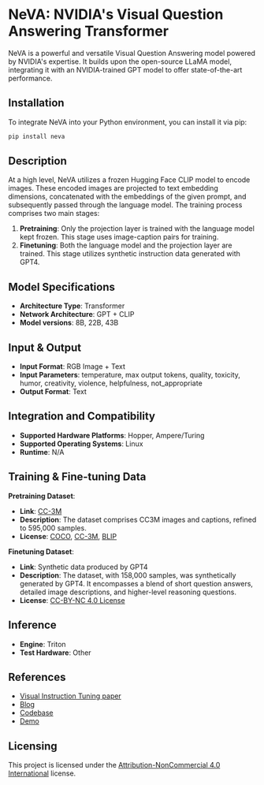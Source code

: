 # NeVA: NVIDIA's Visual Question Answering Transformer

NeVA is a powerful and versatile Visual Question Answering model powered by NVIDIA's expertise. It builds upon the open-source LLaMA model, integrating it with an NVIDIA-trained GPT model to offer state-of-the-art performance.

## Installation

To integrate NeVA into your Python environment, you can install it via pip:

```bash
pip install neva
```


## Description

At a high level, NeVA utilizes a frozen Hugging Face CLIP model to encode images. These encoded images are projected to text embedding dimensions, concatenated with the embeddings of the given prompt, and subsequently passed through the language model. The training process comprises two main stages:

1. **Pretraining**: Only the projection layer is trained with the language model kept frozen. This stage uses image-caption pairs for training.
2. **Finetuning**: Both the language model and the projection layer are trained. This stage utilizes synthetic instruction data generated with GPT4.

## Model Specifications

- **Architecture Type**: Transformer
- **Network Architecture**: GPT + CLIP
- **Model versions**: 8B, 22B, 43B

## Input & Output

- **Input Format**: RGB Image + Text
- **Input Parameters**: temperature, max output tokens, quality, toxicity, humor, creativity, violence, helpfulness, not_appropriate
- **Output Format**: Text

## Integration and Compatibility

- **Supported Hardware Platforms**: Hopper, Ampere/Turing
- **Supported Operating Systems**: Linux
- **Runtime**: N/A

## Training & Fine-tuning Data

**Pretraining Dataset**:
- **Link**: [CC-3M](#)
- **Description**: The dataset comprises CC3M images and captions, refined to 595,000 samples.
- **License**: [COCO](#), [CC-3M](#), [BLIP](#)

**Finetuning Dataset**:
- **Link**: Synthetic data produced by GPT4
- **Description**: The dataset, with 158,000 samples, was synthetically generated by GPT4. It encompasses a blend of short question answers, detailed image descriptions, and higher-level reasoning questions.
- **License**: [CC-BY-NC 4.0 License](https://creativecommons.org/licenses/by-nc/4.0/)

## Inference

- **Engine**: Triton
- **Test Hardware**: Other

## References

- [Visual Instruction Tuning paper](#)
- [Blog](#)
- [Codebase](#)
- [Demo](#)

## Licensing

This project is licensed under the [Attribution-NonCommercial 4.0 International](https://creativecommons.org/licenses/by-nc/4.0/) license.

